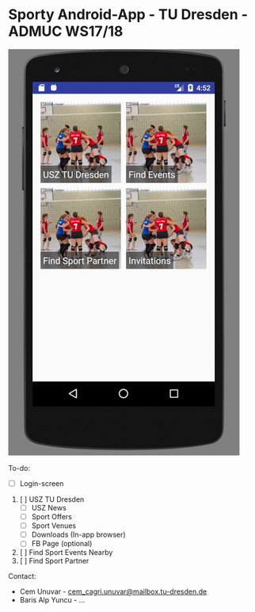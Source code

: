 # Sporty Android-App - TU Dresden - ADMUC WS17/18

![Alt text](/UI.jpg?raw=true "UI")

To-do:
- [ ] Login-screen

1) [ ] USZ TU Dresden
    - [ ] USZ News
    - [ ] Sport Offers
    - [ ] Sport Venues
    - [ ] Downloads (In-app browser)
    - [ ] FB Page (optional)
2) [ ] Find Sport Events Nearby
3) [ ] Find Sport Partner

Contact:
- Cem Unuvar - cem_cagri.unuvar@mailbox.tu-dresden.de
- Baris Alp Yuncu - ...
